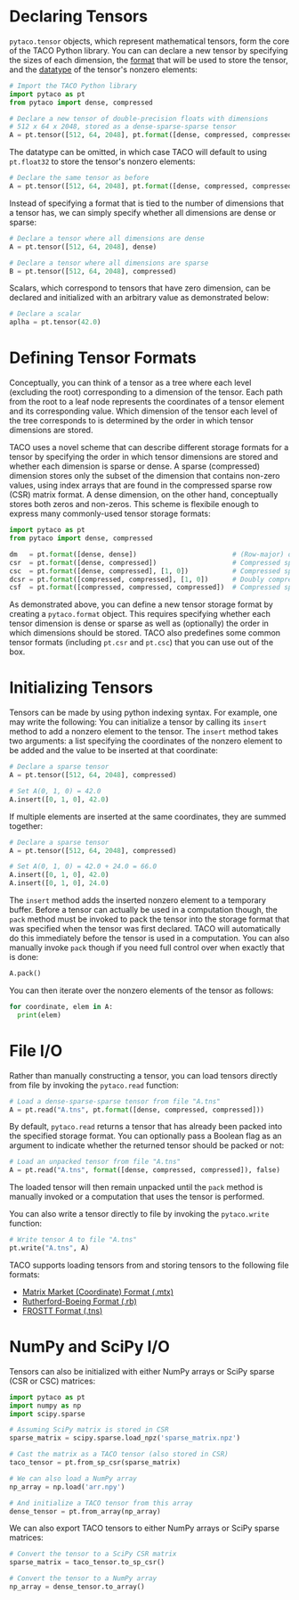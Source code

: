 # Declaring Tensors

`pytaco.tensor` objects, which represent mathematical tensors, form the core of
the TACO Python library. You can can declare a new tensor by specifying the
sizes of each dimension, the [format](pytensors.md#defining-tensor-formats)
that will be used to store the tensor, and the
[datatype](reference/rst_files/dtype_object.html) of the tensor's nonzero elements:

```python
# Import the TACO Python library
import pytaco as pt
from pytaco import dense, compressed

# Declare a new tensor of double-precision floats with dimensions 
# 512 x 64 x 2048, stored as a dense-sparse-sparse tensor
A = pt.tensor([512, 64, 2048], pt.format([dense, compressed, compressed]), pt.float64)
```

The datatype can be omitted, in which case TACO will default to using
`pt.float32` to store the tensor's nonzero elements:

```python
# Declare the same tensor as before
A = pt.tensor([512, 64, 2048], pt.format([dense, compressed, compressed]))
```

Instead of specifying a format that is tied to the number of dimensions that a
tensor has, we can simply specify whether all dimensions are dense or sparse:

```python
# Declare a tensor where all dimensions are dense
A = pt.tensor([512, 64, 2048], dense)

# Declare a tensor where all dimensions are sparse
B = pt.tensor([512, 64, 2048], compressed)
```

Scalars, which correspond to tensors that have zero dimension, can be declared
and initialized with an arbitrary value as demonstrated below:

```python
# Declare a scalar
aplha = pt.tensor(42.0)
```

# Defining Tensor Formats

Conceptually, you can think of a tensor as a tree where each level (excluding
the root) corresponding to a dimension of the tensor.  Each path from the root
to a leaf node represents the coordinates of a tensor element and its
corresponding value.  Which dimension of the tensor each level of the tree
corresponds to is determined by the order in which tensor dimensions are
stored.

TACO uses a novel scheme that can describe different storage formats for a
tensor by specifying the order in which tensor dimensions are stored and
whether each dimension is sparse or dense.  A sparse (compressed) dimension
stores only the subset of the dimension that contains non-zero values, using
index arrays that are found in the compressed sparse row (CSR) matrix format.
A dense dimension, on the other hand, conceptually stores both zeros and
non-zeros.  This scheme is flexibile enough to express many commonly-used
tensor storage formats:

```python
import pytaco as pt
from pytaco import dense, compressed

dm   = pt.format([dense, dense])                        # (Row-major) dense matrix format
csr  = pt.format([dense, compressed])                   # Compressed sparse row matrix format
csc  = pt.format([dense, compressed], [1, 0])           # Compressed sparse column matrix format
dcsr = pt.format([compressed, compressed], [1, 0])      # Doubly compressed sparse column matrix format
csf  = pt.format([compressed, compressed, compressed])  # Compressed sparse fiber tensor format
```

As demonstrated above, you can define a new tensor storage format by creating a
`pytaco.format` object.  This requires specifying whether each tensor dimension
is dense or sparse as well as (optionally) the order in which dimensions should
be stored.  TACO also predefines some common tensor formats (including 
```pt.csr``` and ```pt.csc```) that you can use out of the box.

# Initializing Tensors

Tensors can be made by using python indexing syntax. For example, one may write
the following: You can initialize a tensor by calling its `insert` method to
add a nonzero element to the tensor. The `insert` method takes two arguments:
a list specifying the coordinates of the nonzero element to be added and the
value to be inserted at that coordinate:

```python
# Declare a sparse tensor
A = pt.tensor([512, 64, 2048], compressed)

# Set A(0, 1, 0) = 42.0
A.insert([0, 1, 0], 42.0)
```

If multiple elements are inserted at the same coordinates, they are summed 
together:

```python
# Declare a sparse tensor
A = pt.tensor([512, 64, 2048], compressed)

# Set A(0, 1, 0) = 42.0 + 24.0 = 66.0
A.insert([0, 1, 0], 42.0)
A.insert([0, 1, 0], 24.0)
```

The `insert` method adds the inserted nonzero element to a temporary buffer.
Before a tensor can actually be used in a computation though, the `pack` method
must be invoked to pack the tensor into the storage format that was specified
when the tensor was first declared.  TACO will automatically do this
immediately before the tensor is used in a computation.  You can also manually
invoke `pack` though if you need full control over when exactly that is done:

```python
A.pack()
```

You can then iterate over the nonzero elements of the tensor as follows:

```python
for coordinate, elem in A:
  print(elem)
```

# File I/O

Rather than manually constructing a tensor, you can load tensors directly from
file by invoking the `pytaco.read` function:

```python
# Load a dense-sparse-sparse tensor from file "A.tns"
A = pt.read("A.tns", pt.format([dense, compressed, compressed]))
```

By default, `pytaco.read` returns a tensor that has already been packed into
the specified storage format. You can optionally pass a Boolean flag as an
argument to indicate whether the returned tensor should be packed or not: 

```python
# Load an unpacked tensor from file "A.tns"
A = pt.read("A.tns", format([dense, compressed, compressed]), false)
```

The loaded tensor will then remain unpacked until the `pack` method is manually 
invoked or a computation that uses the tensor is performed.

You can also write a tensor directly to file by invoking the `pytaco.write`
function:

```python
# Write tensor A to file "A.tns"
pt.write("A.tns", A)
```

TACO supports loading tensors from and storing tensors to the following file
formats:

* [Matrix Market (Coordinate) Format (.mtx)](http://math.nist.gov/MatrixMarket/formats.html#MMformat)
* [Rutherford-Boeing Format (.rb)](https://www.cise.ufl.edu/research/sparse/matrices/DOC/rb.pdf)
* [FROSTT Format (.tns)](http://frostt.io/tensors/file-formats.html)

# NumPy and SciPy I/O

Tensors can also be initialized with either NumPy arrays or SciPy sparse (CSR 
or CSC) matrices:

```python
import pytaco as pt
import numpy as np
import scipy.sparse

# Assuming SciPy matrix is stored in CSR
sparse_matrix = scipy.sparse.load_npz('sparse_matrix.npz')

# Cast the matrix as a TACO tensor (also stored in CSR)
taco_tensor = pt.from_sp_csr(sparse_matrix)

# We can also load a NumPy array
np_array = np.load('arr.npy')

# And initialize a TACO tensor from this array
dense_tensor = pt.from_array(np_array)
```

We can also export TACO tensors to either NumPy arrays or SciPy sparse
matrices:

```python
# Convert the tensor to a SciPy CSR matrix
sparse_matrix = taco_tensor.to_sp_csr()

# Convert the tensor to a NumPy array
np_array = dense_tensor.to_array()
```
